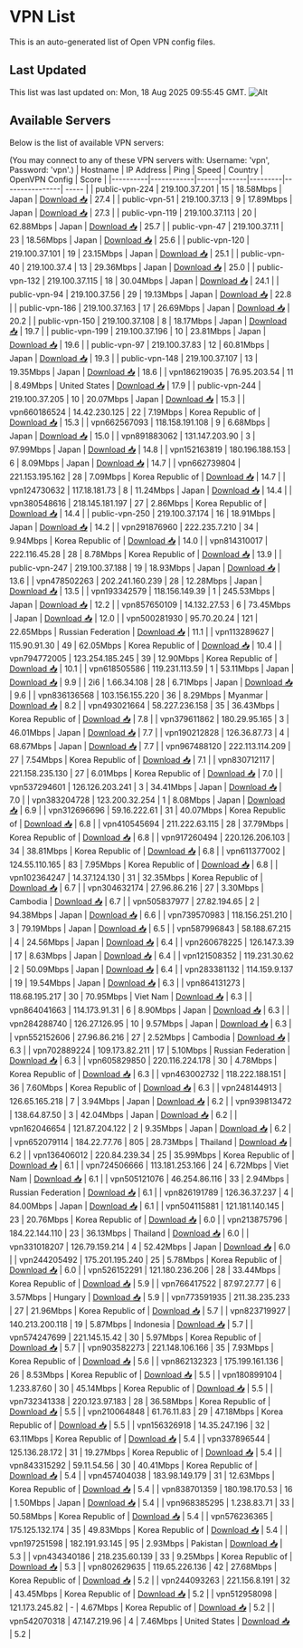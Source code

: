 # VPN List

This is an auto-generated list of Open VPN config files.

## Last Updated

This list was last updated on: Mon, 18 Aug 2025 09:55:45 GMT.
![Alt](https://repobeats.axiom.co/api/embed/186b98318ef1479477931607c1ad7d823f12451f.svg "Repobeats analytics image")

## Available Servers

Below is the list of available VPN servers:

(You may connect to any of these VPN servers with: Username: 'vpn', Password: 'vpn'.)
| Hostname | IP Address | Ping | Speed | Country | OpenVPN Config | Score |
|----------|------------|------|-------|---------|----------------| ----- |
| public-vpn-224 | 219.100.37.201 | 15 | 18.58Mbps | Japan | [Download 📥](./configs/server_0_JP.ovpn) | 27.4 |
| public-vpn-51 | 219.100.37.13 | 9 | 17.89Mbps | Japan | [Download 📥](./configs/server_1_JP.ovpn) | 27.3 |
| public-vpn-119 | 219.100.37.113 | 20 | 62.88Mbps | Japan | [Download 📥](./configs/server_2_JP.ovpn) | 25.7 |
| public-vpn-47 | 219.100.37.11 | 23 | 18.56Mbps | Japan | [Download 📥](./configs/server_3_JP.ovpn) | 25.6 |
| public-vpn-120 | 219.100.37.101 | 19 | 23.15Mbps | Japan | [Download 📥](./configs/server_4_JP.ovpn) | 25.1 |
| public-vpn-40 | 219.100.37.4 | 13 | 29.36Mbps | Japan | [Download 📥](./configs/server_5_JP.ovpn) | 25.0 |
| public-vpn-132 | 219.100.37.115 | 18 | 30.04Mbps | Japan | [Download 📥](./configs/server_6_JP.ovpn) | 24.1 |
| public-vpn-94 | 219.100.37.56 | 29 | 19.13Mbps | Japan | [Download 📥](./configs/server_7_JP.ovpn) | 22.8 |
| public-vpn-186 | 219.100.37.163 | 17 | 26.69Mbps | Japan | [Download 📥](./configs/server_8_JP.ovpn) | 20.2 |
| public-vpn-150 | 219.100.37.108 | 8 | 18.17Mbps | Japan | [Download 📥](./configs/server_9_JP.ovpn) | 19.7 |
| public-vpn-199 | 219.100.37.196 | 10 | 23.81Mbps | Japan | [Download 📥](./configs/server_10_JP.ovpn) | 19.6 |
| public-vpn-97 | 219.100.37.83 | 12 | 60.81Mbps | Japan | [Download 📥](./configs/server_11_JP.ovpn) | 19.3 |
| public-vpn-148 | 219.100.37.107 | 13 | 19.35Mbps | Japan | [Download 📥](./configs/server_12_JP.ovpn) | 18.6 |
| vpn186219035 | 76.95.203.54 | 11 | 8.49Mbps | United States | [Download 📥](./configs/server_13_US.ovpn) | 17.9 |
| public-vpn-244 | 219.100.37.205 | 10 | 20.07Mbps | Japan | [Download 📥](./configs/server_14_JP.ovpn) | 15.3 |
| vpn660186524 | 14.42.230.125 | 22 | 7.19Mbps | Korea Republic of | [Download 📥](./configs/server_15_KR.ovpn) | 15.3 |
| vpn662567093 | 118.158.191.108 | 9 | 6.68Mbps | Japan | [Download 📥](./configs/server_16_JP.ovpn) | 15.0 |
| vpn891883062 | 131.147.203.90 | 3 | 97.99Mbps | Japan | [Download 📥](./configs/server_17_JP.ovpn) | 14.8 |
| vpn152163819 | 180.196.188.153 | 6 | 8.09Mbps | Japan | [Download 📥](./configs/server_18_JP.ovpn) | 14.7 |
| vpn662739804 | 221.153.195.162 | 28 | 7.09Mbps | Korea Republic of | [Download 📥](./configs/server_19_KR.ovpn) | 14.7 |
| vpn124730632 | 117.18.181.73 | 8 | 11.24Mbps | Japan | [Download 📥](./configs/server_20_JP.ovpn) | 14.4 |
| vpn380548616 | 218.145.181.197 | 27 | 2.86Mbps | Korea Republic of | [Download 📥](./configs/server_21_KR.ovpn) | 14.4 |
| public-vpn-250 | 219.100.37.174 | 16 | 18.91Mbps | Japan | [Download 📥](./configs/server_22_JP.ovpn) | 14.2 |
| vpn291876960 | 222.235.7.210 | 34 | 9.94Mbps | Korea Republic of | [Download 📥](./configs/server_23_KR.ovpn) | 14.0 |
| vpn814310017 | 222.116.45.28 | 28 | 8.78Mbps | Korea Republic of | [Download 📥](./configs/server_24_KR.ovpn) | 13.9 |
| public-vpn-247 | 219.100.37.188 | 19 | 18.93Mbps | Japan | [Download 📥](./configs/server_25_JP.ovpn) | 13.6 |
| vpn478502263 | 202.241.160.239 | 28 | 12.28Mbps | Japan | [Download 📥](./configs/server_26_JP.ovpn) | 13.5 |
| vpn193342579 | 118.156.149.39 | 1 | 245.53Mbps | Japan | [Download 📥](./configs/server_27_JP.ovpn) | 12.2 |
| vpn857650109 | 14.132.27.53 | 6 | 73.45Mbps | Japan | [Download 📥](./configs/server_28_JP.ovpn) | 12.0 |
| vpn500281930 | 95.70.20.24 | 121 | 22.65Mbps | Russian Federation | [Download 📥](./configs/server_29_RU.ovpn) | 11.1 |
| vpn113289627 | 115.90.91.30 | 49 | 62.05Mbps | Korea Republic of | [Download 📥](./configs/server_30_KR.ovpn) | 10.4 |
| vpn794772005 | 123.254.185.245 | 39 | 12.90Mbps | Korea Republic of | [Download 📥](./configs/server_31_KR.ovpn) | 10.1 |
| vpn618505586 | 119.231.113.59 | 1 | 53.11Mbps | Japan | [Download 📥](./configs/server_32_JP.ovpn) | 9.9 |
| 2i6 | 1.66.34.108 | 28 | 6.71Mbps | Japan | [Download 📥](./configs/server_33_JP.ovpn) | 9.6 |
| vpn836136568 | 103.156.155.220 | 36 | 8.29Mbps | Myanmar | [Download 📥](./configs/server_34_MM.ovpn) | 8.2 |
| vpn493021664 | 58.227.236.158 | 35 | 36.43Mbps | Korea Republic of | [Download 📥](./configs/server_35_KR.ovpn) | 7.8 |
| vpn379611862 | 180.29.95.165 | 3 | 46.01Mbps | Japan | [Download 📥](./configs/server_36_JP.ovpn) | 7.7 |
| vpn190212828 | 126.36.87.73 | 4 | 68.67Mbps | Japan | [Download 📥](./configs/server_37_JP.ovpn) | 7.7 |
| vpn967488120 | 222.113.114.209 | 27 | 7.54Mbps | Korea Republic of | [Download 📥](./configs/server_38_KR.ovpn) | 7.1 |
| vpn830712117 | 221.158.235.130 | 27 | 6.01Mbps | Korea Republic of | [Download 📥](./configs/server_39_KR.ovpn) | 7.0 |
| vpn537294601 | 126.126.203.241 | 3 | 34.41Mbps | Japan | [Download 📥](./configs/server_40_JP.ovpn) | 7.0 |
| vpn383204728 | 123.200.32.254 | 1 | 8.08Mbps | Japan | [Download 📥](./configs/server_41_JP.ovpn) | 6.9 |
| vpn312696696 | 59.16.222.61 | 31 | 40.07Mbps | Korea Republic of | [Download 📥](./configs/server_42_KR.ovpn) | 6.8 |
| vpn410545694 | 211.222.63.115 | 28 | 37.79Mbps | Korea Republic of | [Download 📥](./configs/server_43_KR.ovpn) | 6.8 |
| vpn917260494 | 220.126.206.103 | 34 | 38.81Mbps | Korea Republic of | [Download 📥](./configs/server_44_KR.ovpn) | 6.8 |
| vpn611377002 | 124.55.110.165 | 83 | 7.95Mbps | Korea Republic of | [Download 📥](./configs/server_45_KR.ovpn) | 6.8 |
| vpn102364247 | 14.37.124.130 | 31 | 32.35Mbps | Korea Republic of | [Download 📥](./configs/server_46_KR.ovpn) | 6.7 |
| vpn304632174 | 27.96.86.216 | 27 | 3.30Mbps | Cambodia | [Download 📥](./configs/server_47_KH.ovpn) | 6.7 |
| vpn505837977 | 27.82.194.65 | 2 | 94.38Mbps | Japan | [Download 📥](./configs/server_48_JP.ovpn) | 6.6 |
| vpn739570983 | 118.156.251.210 | 3 | 79.19Mbps | Japan | [Download 📥](./configs/server_49_JP.ovpn) | 6.5 |
| vpn587996843 | 58.188.67.215 | 4 | 24.56Mbps | Japan | [Download 📥](./configs/server_50_JP.ovpn) | 6.4 |
| vpn260678225 | 126.147.3.39 | 17 | 8.63Mbps | Japan | [Download 📥](./configs/server_51_JP.ovpn) | 6.4 |
| vpn121508352 | 119.231.30.62 | 2 | 50.09Mbps | Japan | [Download 📥](./configs/server_52_JP.ovpn) | 6.4 |
| vpn283381132 | 114.159.9.137 | 19 | 19.54Mbps | Japan | [Download 📥](./configs/server_53_JP.ovpn) | 6.3 |
| vpn864131273 | 118.68.195.217 | 30 | 70.95Mbps | Viet Nam | [Download 📥](./configs/server_54_VN.ovpn) | 6.3 |
| vpn864041663 | 114.173.91.31 | 6 | 8.90Mbps | Japan | [Download 📥](./configs/server_55_JP.ovpn) | 6.3 |
| vpn284288740 | 126.27.126.95 | 10 | 9.57Mbps | Japan | [Download 📥](./configs/server_56_JP.ovpn) | 6.3 |
| vpn552152606 | 27.96.86.216 | 27 | 2.52Mbps | Cambodia | [Download 📥](./configs/server_57_KH.ovpn) | 6.3 |
| vpn702889224 | 109.173.82.211 | 17 | 5.10Mbps | Russian Federation | [Download 📥](./configs/server_58_RU.ovpn) | 6.3 |
| vpn605829850 | 220.116.224.178 | 30 | 4.78Mbps | Korea Republic of | [Download 📥](./configs/server_59_KR.ovpn) | 6.3 |
| vpn463002732 | 118.222.188.151 | 36 | 7.60Mbps | Korea Republic of | [Download 📥](./configs/server_60_KR.ovpn) | 6.3 |
| vpn248144913 | 126.65.165.218 | 7 | 3.94Mbps | Japan | [Download 📥](./configs/server_61_JP.ovpn) | 6.2 |
| vpn939813472 | 138.64.87.50 | 3 | 42.04Mbps | Japan | [Download 📥](./configs/server_62_JP.ovpn) | 6.2 |
| vpn162046654 | 121.87.204.122 | 2 | 9.35Mbps | Japan | [Download 📥](./configs/server_63_JP.ovpn) | 6.2 |
| vpn652079114 | 184.22.77.76 | 805 | 28.73Mbps | Thailand | [Download 📥](./configs/server_64_TH.ovpn) | 6.2 |
| vpn136406012 | 220.84.239.34 | 25 | 35.99Mbps | Korea Republic of | [Download 📥](./configs/server_65_KR.ovpn) | 6.1 |
| vpn724506666 | 113.181.253.166 | 24 | 6.72Mbps | Viet Nam | [Download 📥](./configs/server_66_VN.ovpn) | 6.1 |
| vpn505121076 | 46.254.86.116 | 33 | 2.94Mbps | Russian Federation | [Download 📥](./configs/server_67_RU.ovpn) | 6.1 |
| vpn826191789 | 126.36.37.237 | 4 | 84.00Mbps | Japan | [Download 📥](./configs/server_68_JP.ovpn) | 6.1 |
| vpn504115881 | 121.181.140.145 | 23 | 20.76Mbps | Korea Republic of | [Download 📥](./configs/server_69_KR.ovpn) | 6.0 |
| vpn213875796 | 184.22.144.110 | 23 | 36.13Mbps | Thailand | [Download 📥](./configs/server_70_TH.ovpn) | 6.0 |
| vpn331018207 | 126.79.159.214 | 4 | 52.42Mbps | Japan | [Download 📥](./configs/server_71_JP.ovpn) | 6.0 |
| vpn244205492 | 175.201.195.240 | 25 | 5.78Mbps | Korea Republic of | [Download 📥](./configs/server_72_KR.ovpn) | 6.0 |
| vpn526152291 | 121.180.236.206 | 28 | 33.44Mbps | Korea Republic of | [Download 📥](./configs/server_73_KR.ovpn) | 5.9 |
| vpn766417522 | 87.97.27.77 | 6 | 3.57Mbps | Hungary | [Download 📥](./configs/server_74_HU.ovpn) | 5.9 |
| vpn773591935 | 211.38.235.233 | 27 | 21.96Mbps | Korea Republic of | [Download 📥](./configs/server_75_KR.ovpn) | 5.7 |
| vpn823719927 | 140.213.200.118 | 19 | 5.87Mbps | Indonesia | [Download 📥](./configs/server_76_ID.ovpn) | 5.7 |
| vpn574247699 | 221.145.15.42 | 30 | 5.97Mbps | Korea Republic of | [Download 📥](./configs/server_77_KR.ovpn) | 5.7 |
| vpn903582273 | 221.148.106.166 | 35 | 7.93Mbps | Korea Republic of | [Download 📥](./configs/server_78_KR.ovpn) | 5.6 |
| vpn862132323 | 175.199.161.136 | 26 | 8.53Mbps | Korea Republic of | [Download 📥](./configs/server_79_KR.ovpn) | 5.5 |
| vpn180899104 | 1.233.87.60 | 30 | 45.14Mbps | Korea Republic of | [Download 📥](./configs/server_80_KR.ovpn) | 5.5 |
| vpn732341338 | 220.123.97.183 | 28 | 36.58Mbps | Korea Republic of | [Download 📥](./configs/server_81_KR.ovpn) | 5.5 |
| vpn210064848 | 61.76.11.83 | 29 | 47.18Mbps | Korea Republic of | [Download 📥](./configs/server_82_KR.ovpn) | 5.5 |
| vpn156326918 | 14.35.247.196 | 32 | 63.11Mbps | Korea Republic of | [Download 📥](./configs/server_83_KR.ovpn) | 5.4 |
| vpn337896544 | 125.136.28.172 | 31 | 19.27Mbps | Korea Republic of | [Download 📥](./configs/server_84_KR.ovpn) | 5.4 |
| vpn843315292 | 59.11.54.56 | 30 | 40.41Mbps | Korea Republic of | [Download 📥](./configs/server_85_KR.ovpn) | 5.4 |
| vpn457404038 | 183.98.149.179 | 31 | 12.63Mbps | Korea Republic of | [Download 📥](./configs/server_86_KR.ovpn) | 5.4 |
| vpn838701359 | 180.198.170.53 | 16 | 1.50Mbps | Japan | [Download 📥](./configs/server_87_JP.ovpn) | 5.4 |
| vpn968385295 | 1.238.83.71 | 33 | 50.58Mbps | Korea Republic of | [Download 📥](./configs/server_88_KR.ovpn) | 5.4 |
| vpn576236365 | 175.125.132.174 | 35 | 49.83Mbps | Korea Republic of | [Download 📥](./configs/server_89_KR.ovpn) | 5.4 |
| vpn197251598 | 182.191.93.145 | 95 | 2.93Mbps | Pakistan | [Download 📥](./configs/server_90_PK.ovpn) | 5.3 |
| vpn434340186 | 218.235.60.139 | 33 | 9.25Mbps | Korea Republic of | [Download 📥](./configs/server_91_KR.ovpn) | 5.3 |
| vpn802629635 | 119.65.226.136 | 42 | 27.68Mbps | Korea Republic of | [Download 📥](./configs/server_92_KR.ovpn) | 5.2 |
| vpn244093263 | 221.156.8.191 | 32 | 43.45Mbps | Korea Republic of | [Download 📥](./configs/server_93_KR.ovpn) | 5.2 |
| vpn512958098 | 121.173.245.82 | - | 4.67Mbps | Korea Republic of | [Download 📥](./configs/server_94_KR.ovpn) | 5.2 |
| vpn542070318 | 47.147.219.96 | 4 | 7.46Mbps | United States | [Download 📥](./configs/server_95_US.ovpn) | 5.2 |
